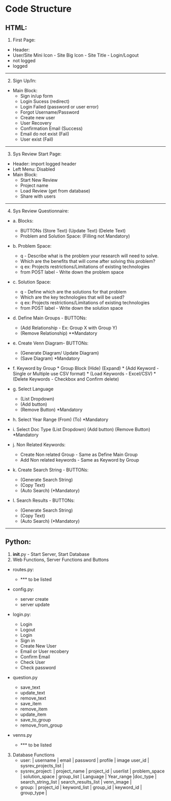 # Code Structure

## HTML:
1. First Page:
* Header:
 * User/Site Mini Icon  - Site Big Icon - Site Title - Login/Logout
  * not logged
  * logged  
----
2. Sign Up/In:
  * Main Block:
    * Sign in/up form
    * Login Sucess (redirect)
    * Login Failed (password or user error)
    * Forgot Username/Password    
    * Create new user
    * User Recovery
    * Confirmation Email (Success)
    * Email do not exist (Fail)
    * User exist (Fail)     
----        
3. Sys Review Start Page:
  * Header: import logged header
  * Left Menu: Disabled
  * Main Block:
    * Start New Review
    * Project name
    * Load Review (get from database)
    * Share with users   
----      
4. Sys Review Questionnaire:
  * a. Blocks:
    * BUTTONs (Store Text) (Update Text) (Delete Text)
    * Problem and Solution Space: (Filling not Mandatory)    

   
  * b. Problem Space:
    * q - Describe what is the problem your research will need to solve. 
    * Which are the benefits that will come after solving this problem?
    * q ex: Projects restrictions/Limitations of existing technologies
    * from POST label - Write down the problem space  

  * c. Solution Space:
    * q - Define which are the solutions for that problem
    * Which are the key technologies that will be used?
    * q ex: Projects restrictions/Limitations of existing technologies
    * from POST label - Write down the solution space    
        
  * d. Define Main Groups - BUTTONs:
    * (Add Relationship - Ex: Group X with Group Y) 
    * (Remove Relationship) **Mandatory 

  * e. Create Venn Diagram- BUTTONs:
    * (Generate Diagram/ Update Diagram) 
    * (Save Diagram) *Mandatory  

  * f. Keyword by Group
        * Group Block (Hide) (Expand)
        * (Add Keyword - Single or Multiple use CSV format)
        * (Load Keywords - Excel/CSV)
        * (Delete Keywords - Checkbox and Confirm delete)  

  * g. Select Language 
    * (List Dropdown)
    * (Add button) 
    * (Remove Button) *Mandatory  

  * h. Select Year Range (From) (To) *Mandatory  
  * i. Select Doc Type (List Dropdown) (Add button) (Remove Button) *Mandatory  

  * j. Non Related Keywords:
    * Create Non related Group - Same as Define Main Group
    * Add Non related keywords - Same as Keyword by Group  

  * k. Create Search String - BUTTONs:
    * (Generate Search String)
    * (Copy Text)
    * (Auto Search) (*Mandatory)  

  * l. Search Results - BUTTONs:
    * (Generate Search String) 
    * (Copy Text)
    * (Auto Search) (*Mandatory)
----         
## Python:
1. __init__.py - Start Server, Start Database  
2.  Web Functions, Server Functions and Buttons  
* routes.py:
    * *** to be listed  
* config.py:
    - server create 
    - server update  
* login.py: 
    - Login
    - Logout
    - Login 
    - Sign in
    - Create New User 
    - Email or User recobery 
    - Confirm Email
    - Check User 
    - Check password  
* question.py 
    - save_text
    - update_text 
    - remove_text 
    - save_item 
    - remove_item 
    - update_item 
    - save_to_group 
    - remove_from_group  

* venns.py 
    -  *** to be listed  

3. Database Functions
    * user:
        | username | email | password | profile | image user_id | sysrev_projects_list |  
    * sysrev_project:
        | project_name | project_id | userlist | problem_space | solution_space | group_list | Language | Year_range |doc_type | search_string_list | search_results_list | venn_image |  
    * group: 
        | project_id | keyword_list | group_id | keyword_id | group_type |      


